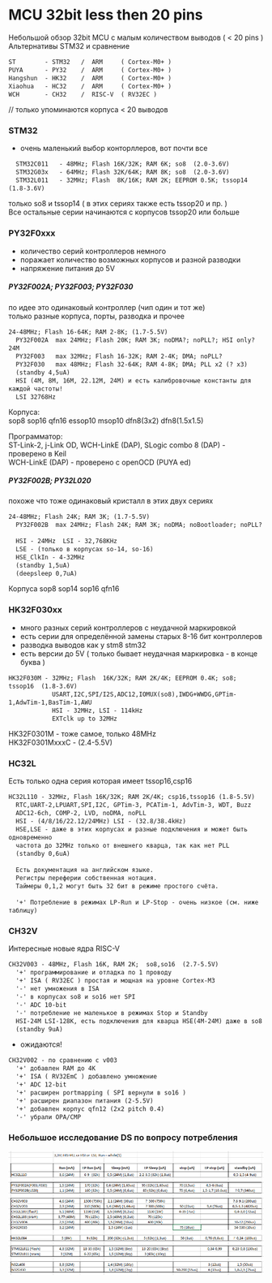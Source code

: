 # MCU 32bit less then 20 pins
Небольшой обзор 32bit MCU с малым количеством выводов ( < 20 pins )
Альтернативы STM32 и сравнение

```
ST        - STM32   /  ARM     ( Cortex-M0+ )
PUYA      - PY32    /  ARM     ( Cortex-M0+ )
Hangshun  - HK32    /  ARM     ( Cortex-M0+ )
Xiaohua   - HC32    /  ARM     ( Cortex-M0+ )
WCH       - CH32    /  RISC-V  ( RV32EC )
```

// только упоминаются корпуса  < 20 выводов

### STM32  

- очень маленький выбор конторллеров, вот почти все 
```
  STM32C011   - 48MHz; Flash 16K/32K; RAM 6K; so8  (2.0-3.6V)
  STM32G03x   - 64MHz; Flash 32K/64K; RAM 8K; so8  (2.0-3.6V)
  STM32L011   - 32MHz; Flash  8K/16K; RAM 2K; EEPROM 0.5K; tssop14  (1.8-3.6V)
```
только so8 и tssop14  ( в этих сериях также есть tssop20 и пр. )<br> 
Все остальные серии начинаются с корпусов tssop20 или больше

### PY32F0xxx

- количество серий контроллеров немного
- поражает количество возможных корпусов и разной разводки
- напряжение питания до 5V

##### PY32F002A; PY32F003; PY32F030 

  по идее это одинаковый контроллер (чип один и тот же)<br>
  только разные корпуса, порты, разводка и прочее<br>
```
24-48MHz; Flash 16-64K; RAM 2-8K; (1.7-5.5V)
  PY32F002A  max 24MHz; Flash 20K; RAM 3K; noDMA?; noPLL?; HSI only? 24M
  PY32F003   max 32MHz; Flash 16-32K; RAM 2-4K; DMA; noPLL?
  PY32F030   max 48MHz; Flash 32-64K; RAM 4-8K; DMA; PLL x2 (? x3)
  (standby 4,5uA)
  HSI (4M, 8M, 16M, 22.12M, 24M) и есть калибровочные константы для каждой частоты!
  LSI 32768Hz
```
Корпуса:<br> 
sop8  sop16  qfn16  essop10  msop10  dfn8(3x2)  dfn8(1.5x1.5)  

Программатор:<br>
ST-Link-2, j-Link OD, WCH-LinkE (DAP), SLogic combo 8 (DAP)  - проверено в Keil<br>
WCH-LinkE (DAP) - проверено с openOCD (PUYA ed)

##### PY32F002B; PY32L020

  похоже что тоже одинаковый кристалл в этих двух сериях
```
24-48MHz; Flash 24K; RAM 3K; (1.7-5.5V)
  PY32F002B  max 24MHz; Flash 24K; RAM 3K; noDMA; noBootloader; noPLL?

  HSI - 24MHz  LSI - 32,768KHz
  LSE - (только в корпусах so-14, so-16)
  HSE_ClkIn - 4-32MHz 
  (standby 1,5uA)
  (deepsleep 0,7uA)
```
Корпуса 
sop8  sop14  sop16  qfn16  


### HK32F030xx

- много разных серий контроллеров с неудачной маркировкой 
- есть серии для определённой замены старых 8-16 бит контроллеров 
- разводка выводов как у stm8 stm32
- есть версии до 5V ( только бывает неудачная маркировка - в конце буква )

```
HK32F030M - 32MHz; Flash  16K/32K; RAM 2K/4K; EEPROM 0.4K; so8; tssop16  (1.8-3.6V)
            USART,I2C,SPI/I2S,ADC12,IOMUX(so8),IWDG+WWDG,GPTim-1,AdwTim-1,BasTim-1,AWU
            HSI - 32MHz, LSI - 114kHz
            EXTclk up to 32MHz
```            

HK32F0301M - тоже самое, только 48MHz<br>
HK32F0301MxxxC - (2.4-5.5V) 


### HC32L

Есть только одна серия которая имеет tssop16,csp16 
```
HC32L110 - 32MHz, Flash 16K/32K; RAM 2K/4K; csp16,tssop16 (1.8-5.5V)
  RTC,UART-2,LPUART,SPI,I2C, GPTim-3, PCATim-1, AdvTim-3, WDT, Buzz
  ADC12-6ch, COMP-2, LVD, noDMA, noPLL
  HSI - (4/8/16/22.12/24MHz) LSI - (32.8/38.4kHz)
  HSE,LSE - даже в этих корпусах и разные подключения и может быть одновременно
  частота до 32МHz только от внешнего кварца, так как нет PLL
  (standby 0,6uA)

  Есть документация на английском языке.
  Регистры переферии собственная нотация.
  Таймеры 0,1,2 могут быть 32 бит в режиме простого счёта.

  '+' Потребление в режимах LP-Run и LP-Stop - очень низкое (см. ниже таблицу)
```

### CH32V 

Интересные новые ядра RISC-V

```
CH32V003 - 48MHz, Flash 16K, RAM 2K;  so8,so16  (2.7-5.5V)
  '+' программирование и отладка по 1 проводу
  '+' ISA ( RV32EC ) простая и мощная на уровне Cortex-M3
  '-' нет умножения в ISA 
  '-' в корпусах so8 и so16 нет SPI
  '-' ADC 10-bit
  '-' потребление не маленькое в режимах Stop и Standby
  HSI-24M LSI-128K, есть подключения для кварца HSE(4M-24M) даже в so8
  (standby 9uA)
```
- ожидаются!
```
CH32V002 - по сравнению с v003
  '+' добавлен RAM до 4К
  '+' ISA ( RV32EmC ) добавлено умножение
  '+' ADC 12-bit
  '+' расширен portmapping ( SPI вернули в so16 )
  '+' расширен диапазон питания (2-5.5V)
  '+' добавлен корпус qfn12 (2x2 pitch 0.4)
  '-' убрали OPA/CMP
```

### Небольшое исследование DS по вопросу потребления

![Потребление MCU](img/low_power.png)
